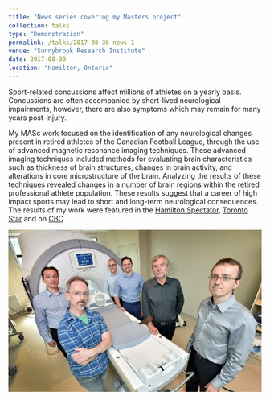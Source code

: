 ```yaml
---
title: "News series covering my Masters project"
collection: talks
type: "Demonstration"
permalink: /talks/2017-08-30-news-1
venue: "Sunnybrook Research Institute"
date: 2017-08-30
location: "Hamilton, Ontario"
---
```


Sport-related concussions affect millions of athletes on a yearly basis. Concussions are often accompanied by short-lived neurological impairments, however, there are also symptoms which may remain for many years post-injury. 

My MASc work focused on the identification of any neurological changes present in retired athletes of the Canadian Football League, through the use of advanced magnetic resonance imaging techniques. These advanced imaging techniques included methods for evaluating brain characteristics such as thickness of brain structures, changes in brain activity, and alterations in core microstructure of the brain. Analyzing the results of these techniques revealed changes in a number of brain regions within the retired professional athlete population. These results suggest that a career of high impact sports may lead to short and long-term neurological consequences. The results of my work were featured in the [Hamilton Spectator](https://www.thespec.com/news-story/7524331-collision-course-how-we-did-it/), [Toronto Star](https://www.thestar.com/sports/football/2017/08/30/study-shows-disastrous-damage-in-brains-of-retired-cfl-players.html) and on [CBC](https://www.cbc.ca/news/canada/saskatoon/study-severity-brain-changes-cfl-football-players-1.4274209).

![research group](/images/cfl-picture.jpg)